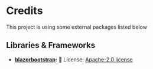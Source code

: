# Credits

This project is using some external packages listed below


## Libraries & Frameworks

* **[blazorbootstrap](https://demos.blazorbootstrap.com):** :stars: License: [Apache-2.0 license](https://github.com/vikramlearning/blazorbootstrap/blob/master/LICENSE.txt)